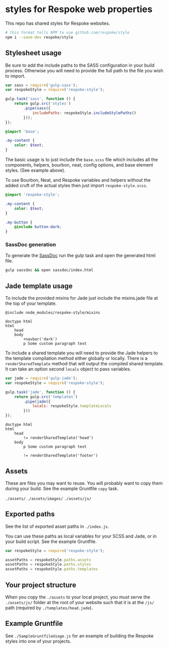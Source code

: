 # styles for Respoke web properties

This repo has shared styles for Respoke websites.

```bash
# this format tells NPM to use github.com/respoke/style
npm i --save-dev respoke/style
```

## Stylesheet usage

Be sure to add the include paths to the SASS configuration in your build
process. Otherwise you will need to provide the full path to the file you wish
to import.

```js
var sass = require('gulp-sass');
var respokeStyle = require('respoke-style');

gulp.task('sass', function () {
    return gulp.src('styles')
        .pipe(sass({
            includePaths: respokeStyle.includeStylePaths()
        }));
});
```

```scss
@import 'base';

.my-content {
    color: $text;
}
```

The basic usage is to just include the `base.scss` file which includes all the
components, helpers, bourbon, neat, config options, and base element styles.
(See example above).

To use Bourbon, Neat, and Respoke variables and helpers without the added cruft
of the actual styles then just import `respoke-style.scss`.

```scss
@import 'respoke-style';

.my-content {
    color: $text;
}

.my-button {
    @include button-dark;
}
```

### SassDoc generation

To generate the [SassDoc](http://sassdoc.com/) run the gulp task and open the
generated html file.

```bash
gulp sassdoc && open sassdoc/index.html
```

## Jade template usage

To include the provided mixins for Jade just include the mixins.jade file at the
top of your template.

```jade
@include node_modules/respoke-style/mixins

doctype html
html
    head
    body
        +navbar('dark')
        p Some custom paragraph text
```

To include a shared template you will need to provide the Jade helpers to the
template compilation method either globally or locally. There is a
`renderSharedTemplate` method that will output the compiled shared template. It
can take an option second `locals` object to pass variables.

```js
var jade = require('gulp-jade');
var respokeStyle = require('respoke-style');

gulp.task('jade', function () {
    return gulp.src('templates')
        .pipe(jade({
            locals: respokeStyle.templateLocals
        }))
});

```

```jade
doctype html
html
    head
        != renderSharedTemplate('head')
    body
        p Some custom paragraph text

        != renderSharedTemplate('footer')
```

## Assets

These are files you may want to reuse. You will probably want to copy them
during your build. See the example Gruntfile `copy` task.

`./assets/`
`./assets/images/`
`./assets/js/`

## Exported paths

See the list of exported asset paths in `./index.js`.

You can use these paths as local variables for your SCSS and Jade, or in your
build script. See the example Gruntfile.

```js
var respokeStyle = require('respoke-style');

assetPaths = respokeStyle.paths.assets
assetPaths = respokeStyle.paths.styles
assetPaths = respokeStyle.paths.templates
```

## Your project structure

When you copy the `./assets` to your local project, you must serve the
`./assets/js/` folder at the root of your website such that it is at the `/js/`
path (required by `./templates/head.jade`).


## Example Gruntfile

See `./SampleGruntfileUsage.js` for an example of building the Respoke styles into one of your projects.
